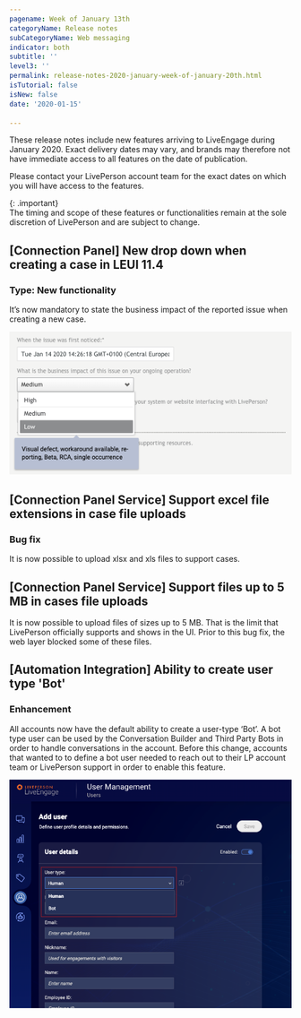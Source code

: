 ```yaml
---
pagename: Week of January 13th
categoryName: Release notes
subCategoryName: Web messaging
indicator: both
subtitle: ''
level3: ''
permalink: release-notes-2020-january-week-of-january-20th.html
isTutorial: false
isNew: false
date: '2020-01-15'

---
```

These release notes include new features arriving to LiveEngage during January 2020. Exact delivery dates may vary, and brands may therefore not have immediate access to all features on the date of publication.

Please contact your LivePerson account team for the exact dates on which you will have access to the features.

{: .important}  
The timing and scope of these features or functionalities remain at the sole discretion of LivePerson and are subject to change.

## [Connection Panel] New drop down when creating a case in LEUI 11.4 

### Type: New functionality 
It’s now mandatory to state the business impact of the reported issue when creating a new case.

![](img/Release-notes-week-of-january-20.png)

## [Connection Panel Service] Support excel file extensions in case file uploads

### Bug fix
It is now possible to upload xlsx and xls files to support cases.

## [Connection Panel Service] Support files up to 5 MB in cases file uploads
It is now possible to upload files of sizes up to 5 MB. That is the limit that LivePerson officially supports and shows in the UI. Prior to this bug fix, the web layer blocked some of these files.

## [Automation Integration] Ability to create user type 'Bot'
### Enhancement

All accounts now have the default ability to create a user-type ‘Bot’. A bot type user can be used by the Conversation Builder and Third Party Bots in order to handle conversations in the account. Before this change, accounts that wanted to to define a bot user needed to reach out to their LP account team or LivePerson support in order to enable this feature.  
 
![](img/Release-notes-week-of-january-20-2.png)
